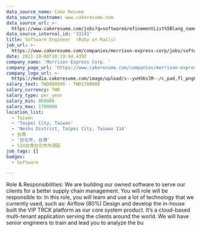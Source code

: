 ```yaml
---
data_source_name: Cake Resume
data_source_hostname: www.cakeresume.com
data_source_url: >-
  https://www.cakeresume.com/jobs?q=software&refinementList%5Blang_name%5D%5B0%5D=English&refinementList%5Bsalary_type%5D=per_year&range%5Bsalary_range%5D%5Bmin%5D=1000000&page=2
data_source_internal_id: '33141'
title: Software Engineer  (Ruby on Rails)
job_url: >-
  https://www.cakeresume.com/companies/morrison-express-corp/jobs/software-engineer-ruby-on-rails
date: 2021-10-08T10:19:44.439Z
company_name: 'Morrison Express Corp. '
company_page_url: 'https://www.cakeresume.com/companies/morrison-express-corp'
company_logo_url: >-
  https://media.cakeresume.com/image/upload/s--yvHS6slM--/c_pad,fl_png8,h_200,w_200/v1633687199/oku5mwknkw09u9uqq7bc.png
salary_text: TWD800000 - TWD1700000
salary_currency: TWD
salary_type: per_year
salary_min: 800000
salary_max: 1700000
location_list:
  - Taiwan
  - 'Taipei City, Taiwan'
  - 'Neihu District, Taipei City, Taiwan 114'
  - 台灣
  - '台北市, 台灣'
  - 114台灣台北市內湖區
job_tags: []
badges:
  - Software

---
```


Role & Responsibilities: We are building our owned software to serve our clients for a better supply chain management. You will role will be responsible to: In this role, you will learn and use a lot of technology that we currently used, such as: Airflow (80%) Design and develop the in-house built the VIP TRCK platform as our core system product. It’s a cloud-based multi-tenant application serving the clients around the world. We will have senior engineers to train and lead you to analyze the bu